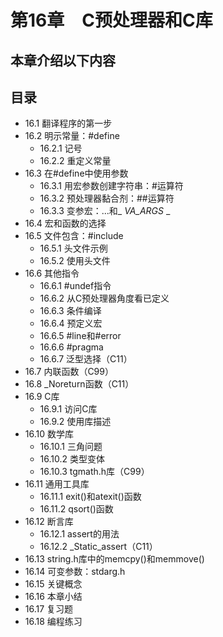# 第16章　C预处理器和C库

## 本章介绍以下内容

## 目录

* 16.1 翻译程序的第一步
* 16.2 明示常量：#define
  - 16.2.1 记号
  - 16.2.2 重定义常量
* 16.3 在#define中使用参数
  - 16.3.1 用宏参数创建字符串：#运算符
  - 16.3.2 预处理器黏合剂：##运算符
  - 16.3.3 变参宏：...和_ _VA_ARGS_ _  
* 16.4 宏和函数的选择
* 16.5 文件包含：#include
  - 16.5.1 头文件示例
  - 16.5.2 使用头文件
* 16.6 其他指令
  - 16.6.1 #undef指令
  - 16.6.2 从C预处理器角度看已定义
  - 16.6.3 条件编译
  - 16.6.4 预定义宏
  - 16.6.5 #line和#error
  - 16.6.6 #pragma
  - 16.6.7 泛型选择（C11）
* 16.7 内联函数（C99）
* 16.8 _Noreturn函数（C11）
* 16.9 C库
  - 16.9.1 访问C库
  - 16.9.2 使用库描述
* 16.10 数学库
  - 16.10.1 三角问题
  - 16.10.2 类型变体
  - 16.10.3 tgmath.h库（C99）
* 16.11 通用工具库
  - 16.11.1 exit()和atexit()函数
  - 16.11.2 qsort()函数
* 16.12 断言库
  - 16.12.1 assert的用法
  - 16.12.2 _Static_assert（C11）
* 16.13 string.h库中的memcpy()和memmove()
* 16.14 可变参数：stdarg.h
* 16.15 关键概念
* 16.16 本章小结
* 16.17 复习题
* 16.18 编程练习
